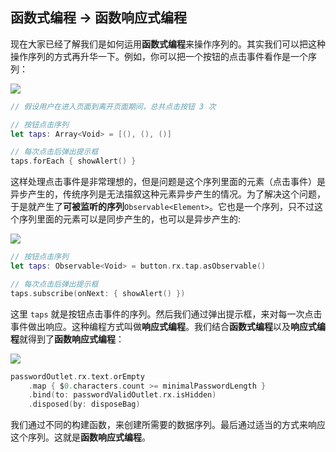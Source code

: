 ## 函数式编程 -> 函数响应式编程

现在大家已经了解我们是如何运用**函数式编程**来操作序列的。其实我们可以把这种操作序列的方式再升华一下。例如，你可以把一个按钮的点击事件看作是一个序列：

![](/assets/FunctionalReactiveProgramming/TapArray.png)

```swift
// 假设用户在进入页面到离开页面期间，总共点击按钮 3 次

// 按钮点击序列
let taps: Array<Void> = [(), (), ()]

// 每次点击后弹出提示框
taps.forEach { showAlert() }
```

这样处理点击事件是非常理想的，但是问题是这个序列里面的元素（点击事件）是异步产生的，传统序列是无法描叙这种元素异步产生的情况。为了解决这个问题，于是就产生了**可被监听的序列**`Observable<Element>`。它也是一个序列，只不过这个序列里面的元素可以是同步产生的，也可以是异步产生的:

![](/assets/FunctionalReactiveProgramming/TapObservable.png)

```swift
// 按钮点击序列
let taps: Observable<Void> = button.rx.tap.asObservable()

// 每次点击后弹出提示框
taps.subscribe(onNext: { showAlert() })
```

这里 `taps` 就是按钮点击事件的序列。然后我们通过弹出提示框，来对每一次点击事件做出响应。这种编程方式叫做**响应式编程**。我们结合**函数式编程**以及**响应式编程**就得到了**函数响应式编程**：

![](/assets/SimpleValid/PasswordValid.png)

```swift
passwordOutlet.rx.text.orEmpty
    .map { $0.characters.count >= minimalPasswordLength }
    .bind(to: passwordValidOutlet.rx.isHidden)
    .disposed(by: disposeBag)
```

我们通过不同的构建函数，来创建所需要的数据序列。最后通过适当的方式来响应这个序列。这就是**函数响应式编程**。
